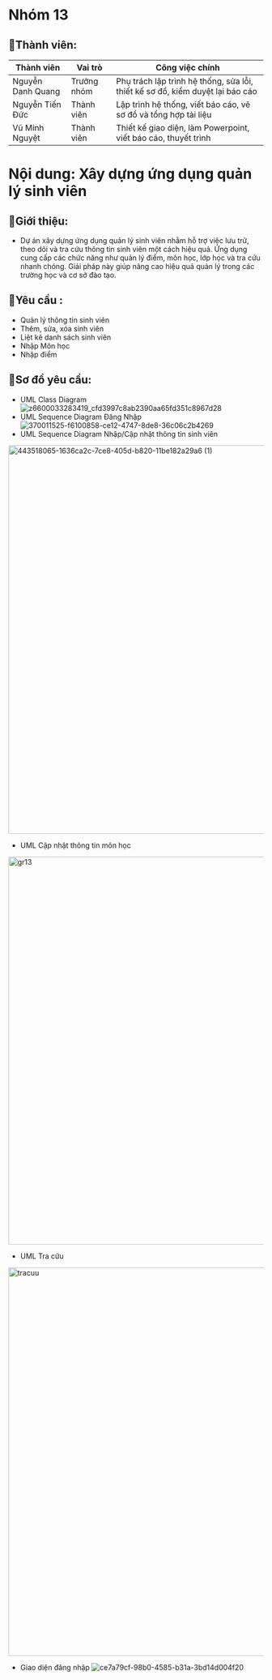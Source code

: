 # Nhóm 13
## 🙍Thành viên:
| Thành viên             | Vai trò      | Công việc chính                                                                 |
|------------------------|--------------|----------------------------------------------------------------------------------|
| Nguyễn Danh Quang       | Trưởng nhóm | Phụ trách lập trình hệ thống, sửa lỗi, thiết kế sơ đồ, kiểm duyệt lại báo cáo |
| Nguyễn Tiến Đức      | Thành viên  | Lập trình hệ thống, viết báo cáo, vẽ sơ đồ và tổng hợp tài liệu                       |
| Vũ Minh Nguyệt      | Thành viên  | Thiết kế giao diện, làm Powerpoint, viết báo cáo, thuyết trình          |
# Nội dung: Xây dựng ứng dụng quản lý sinh viên
## 📒Giới thiệu:
* Dự án xây dựng ứng dụng quản lý sinh viên nhằm hỗ trợ việc lưu trữ, theo dõi và tra cứu thông tin sinh viên một cách hiệu quả. Ứng dụng cung cấp các chức năng như quản lý điểm, môn học, lớp học và tra cứu nhanh chóng. Giải pháp này giúp nâng cao hiệu quả quản lý trong các trường học và cơ sở đào tạo.
## 🎯Yêu cầu :
*  Quản lý thông tin sinh viên
*  Thêm, sửa, xóa sinh viên
*  Liệt kê danh sách sinh viên
*  Nhập Môn học
*  Nhập điểm
## 🎯Sơ đồ yêu cầu:
* UML Class Diagram
![z6600033283419_cfd3997c8ab2390aa65fd351c8967d28](https://github.com/user-attachments/assets/4a1ffbb3-cc9a-411c-8495-455ced45f815)
* UML Sequence Diagram Đăng Nhập
![370011525-f6100858-ce12-4747-8de8-36c06c2b4269](https://github.com/user-attachments/assets/911052ee-9009-4aaa-a338-dc194bfff2d1)
* UML Sequence Diagram Nhập/Cập nhật thông tin sinh viên
<img width="767" alt="443518065-1636ca2c-7ce8-405d-b820-11be182a29a6 (1)" src="https://github.com/user-attachments/assets/a6de03f2-879c-41c2-b868-95199c883e65" />

* UML Cập nhật thông tin môn học
<img width="766" alt="gr13" src="https://github.com/user-attachments/assets/2816e51c-bf0e-4a27-b2be-6536f9113f5b" />

* UML Tra cứu
<img width="767" alt="tracuu" src="https://github.com/user-attachments/assets/c691f8e9-8873-48a9-88ed-3ab2f0c2a658" />

* Giao diện đăng nhập
![ce7a79cf-98b0-4585-b31a-3bd14d004f20](https://github.com/user-attachments/assets/4a628325-4498-446c-b0fe-8e8a4e49e118)






